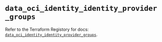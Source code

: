 # `data_oci_identity_identity_provider_groups`

Refer to the Terraform Registory for docs: [`data_oci_identity_identity_provider_groups`](https://registry.terraform.io/providers/oracle/oci/6.18.0/docs/data-sources/identity_identity_provider_groups).
